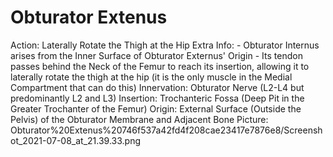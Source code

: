 # Obturator Extenus

Action: Laterally Rotate the Thigh at the Hip
Extra Info: - Obturator Internus arises from the Inner Surface of Obturator Externus' Origin                                                - Its tendon passes behind the Neck of the Femur to reach its insertion, allowing it to laterally rotate the thigh at the hip (it is the only muscle in the Medial Compartment that can do this)
Innervation: Obturator Nerve (L2-L4 but predominantly L2 and L3)
Insertion: Trochanteric Fossa (Deep Pit in the Greater Trochanter of the Femur)
Origin: External Surface (Outside the Pelvis) of the Obturator Membrane and Adjacent Bone 
Picture: Obturator%20Extenus%20746f537a42fd4f208cae23417e7876e8/Screenshot_2021-07-08_at_21.39.33.png